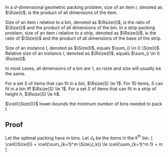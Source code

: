 In a $d$-dimensional geometric packing problem,
$\newcommand{\Size}{\operatorname{size}}\newcommand{\Rsize}{\operatorname{rsize}}\newcommand{\ceil}[1]{\left\lceil{#1}\right\rceil}$
size of an item $i$, denoted as $\Size(i)$, is the product of all dimensions of the item.

Size of an item $i$ relative to a bin, denoted as $\Rsize(i)$,
is the ratio of $\Size(i)$ and the product of all dimensions of the bin.
In a strip packing problem, size of an item $i$ relative to a strip, denoted as $\Rsize(i)$,
is the ratio of $\Size(i)$ and the product of all dimensions of the base of the strip.

Size of an instance $I$, denoted as $\Size(I)$, equals $\sum_{i \in I} \Size(i)$.
Relative size of an instance $I$, denoted as $\Rsize(I)$, equals $\sum_{i \in I} \Rsize(i)$.

In most cases, all dimensions of a bin are 1, so rsize and size will usually be the same.

For a set $S$ of items that can fit in a bin, $\Rsize(S) \le 1$.
For 1D items, $S$ can fit in a bin iff $\Rsize(S) \le 1$.
For a set $S$ of items that can fit in a strip of height $h$,
$\Rsize(S) \le h$.

$\ceil{\Size(I)}$ lower-bounds the minimum number of bins needed to pack $I$.

## Proof

Let the optimal packing have $m$ bins.
Let $J_k$ be the items in the $k^{\textrm{th}}$ bin.
\[ \ceil{\Size(I)} = \ceil{\sum_{k=1}^m \Size(J_k)} \le \ceil{\sum_{k=1}^m 1} = m \]
